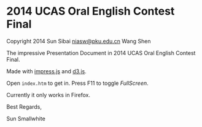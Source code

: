 2014 UCAS Oral English Contest Final
=======================================

Copyright 2014 Sun Sibai <niasw@pku.edu.cn> Wang Shen

The impressive Presentation Document in 2014 UCAS Oral English Contest Final.

Made with [impress.js](https://github.com/bartaz/impress.js) and [d3.js](https://github.com/mbostock/d3).

Open `index.htm` to get in. Press F11 to toggle _FullScreen_.

Currently it only works in Firefox.

Best Regards,

Sun Smallwhite
